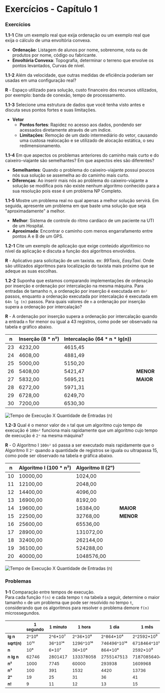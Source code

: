 # Exercícios - Capítulo 1

### Exercícios

__1.1-1__ Cite um exemplo real que exija ordenação ou um exemplo real que exija o cálculo de uma envoltória convexa.

* __Ordenação__: Listagem de alunos por nome, sobrenome, nota ou de produtos por nome, código ou fabricante.
* __Envoltória Convexa__: Topografia, determinar o terreno que envolve os pontos levantados, Curvas de nível.

__1.1-2__ Além da velocidade, que outras medidas de eficiência poderiam ser usadas em uma configuração real?

__R__ - Espaço utilizado para solução, custo financeiro dos recursos utilizados, por exemplo: banda de conexão, tempo de processamento.

__1.1-3__ Selecione uma estrutura de dados que você tenha visto antes e discuta seus pontos fortes e suas limitações.

* __Vetor__
	* __Pontos fortes__: Rapidez no acesso aos dados, pondendo ser acessados diretamente através de um índice.
	* __Limitações__: Remoção de um dado intermediário do vetor, causando uma custosa realocação e se utilizado de alocação estática, o seu redimensionamento.

__1.1-4__ Em que aspectos os problemas anteriores do caminho mais curto e do caixeiro-viajante são semelhantes? Em que aspectos eles são diferentes?

* __Semelhantes__: Quando o problema do caixeiro-viajante possui poucos nós sua solução se assemelha ao do caminho mais curto.
* __Diferenças__: Ao inserir mais nós ao problema do caixeiro-viajante a solução se modifica pois não existe nenhum algoritmo conhecido para a sua resolução pois esse é um problema NP Completo.

__1.1-5__ Mostre um problema real no qual apenas a melhor solução servirá. Em seguida, apresente um problema em que baste uma solução que seja "aproximadamente" a melhor.

* __Melhor__: Sistema de controle do ritmo cardíaco de um paciente na UTI de um Hospital.
* __Aproximada__: Encontrar o caminho com menos engarrafamento entre pontos A e B de um GPS.

__1.2-1__ Cite um exemplo de aplicação que exige conteúdo algorítimico no nível da aplicação e discuta a função dos algoritmos envolvidos.

__R__ - Aplicativo para solicitação de um taxista. ex: *99Taxis*, *EasyTaxi*. Onde são utilizados algoritmos para localização do taxista mais próximo que se adeque as suas escolhas.

__1.2-2__ Suponha que estamos comparando implementações de ordenação por inserção e ordenação por intercalação na mesma máquina. Para entradas de tamanho n, a ordenação por inserção é executada em `8n²` passos, enquanto a ordenação executada por intercalação é executada em `64n lg (n)` passos. Para quais valores de `n` a ordenação por inserção supera a ordenação por intercalação?

__R__ - A ordenação por inserção supera a ordenação por intercalação quando a entrada `n` for menor ou igual a 43 registros, como pode ser observado na tabela e gráfico abaixo.

| n      | Inserção (8 * n²) | Intercalação (64 * n * lg(n)) |           |
| ------ | --------          | ----------------              | --------- |
| 23	 | 4232,00	         | 4615,45                       |           |
| 24	 | 4608,00	         | 4881,49                       |           |
| 25	 | 5000,00	         | 5150,20                       |           |
| 26	 | 5408,00	         | 5421,47                       | __MENOR__ |
| 27	 | 5832,00	         | 5695,21                       | __MAIOR__ |
| 28	 | 6272,00	         | 5971,31                       |           |
| 29	 | 6728,00	         | 6249,70                       |           |
| 30	 | 7200,00	         | 6530,30                       |           |

![Tempo de Execução X Quantidade de Entradas (n)](execucaoxentradas.jpg)



__1.2-3__ Qual é o menor valor de `n` tal que um algoritmo cujo tempo de execução é `100n²` funciona mais rapidamente que um algoritmo cujo tempo de execução é `2ⁿ` na mesma máquina?

__R__ - O Algoritmo I `100n²` só passa a ser executado mais rapidamente que o Algoritmo II `2ⁿ` quando a quantidade de registros se iguala ou ultrapassa 15, como pode ser observado na tabela e gráfica abaixo.

| n	       | Algoritmo I (100 * n²)    | Algoritmo II (2ⁿ)   |                |
| -------- | ------------------------- | ------------------- | -------------- |
| 10	   | 10000,00	               | 1024,00             |                |
| 11	   | 12100,00	               | 2048,00             |                |
| 12	   | 14400,00	               | 4096,00             |                |
| 13	   | 16900,00	               | 8192,00             |                |
| 14	   | 19600,00	               | 16384,00            | __MAIOR__      |
| 15	   | 22500,00	               | 32768,00            | __MENOR__      |
| 16	   | 25600,00	               | 65536,00            |                |
| 17	   | 28900,00	               | 131072,00           |                |
| 18	   | 32400,00	               | 262144,00           |                |
| 19	   | 36100,00	               | 524288,00           |                |
| 20	   | 40000,00	               | 1048576,00          |                |

![Tempo de Execução X Quantidade de Entradas (n)](execucaoxentradas2.jpg)


### Problemas

__1-1__ Comparação entre tempos de execução. 
<br />
Para cada função `f(n)` e cada tempo `t` na tabela a seguir, determine o maior tamanho `n` de um problema que pode ser resolvido no tempo `t`, considerando que os algoritmos para resolver o problema demore `f(n)` microssegundos.

|                        | <sub>1 segundo</sub> | <sub>1 minuto</sub>    | <sub>1 hora</sub>        | <sub>1 dia</sub>           | <sub>1 mês</sub>             | <sub>1 ano</sub>              | <sub>1 século</sub>            |
| ---------              | -----------          | ----------             | --------                 | -------                    | -------                      | -------                       | ----------                     |
| <sub>__lg n__</sub>    | <sub>2^10⁶</sub>	    | <sub>2^6*10⁷</sub>	 | <sub>2^36*10⁸</sub>	    | <sub>2^864*10⁸</sub>	     | <sub>2^2592*10⁹</sub>	    | <sub>2^94608*10¹⁰</sub>	    | <sub>2^94608*10¹²</sub> |
| <sub>__sqrt(n)__</sub> | <sub>10¹²</sub>	    | <sub>36^10¹⁴</sub>	 | <sub>1296^10¹⁶</sub>	    | <sub>746496^10¹⁶</sub>	 | <sub>6718464^10¹⁸</sub>	    | <sub>8950673664^10²⁰</sub>	| <sub>8950673664^10²⁴</sub>          |
| <sub>__n__</sub>       | <sub>10⁶</sub>	    | <sub>6*10⁷</sub>	     | <sub>36*10⁸</sub>	    | <sub>864*10⁸</sub>	     | <sub>2592*10⁹</sub>	        | <sub>94608*10¹⁰</sub>	        | <sub>94608*10¹²</sub>          |
| <sub>__n lg n__</sub>  | <sub>62746</sub>	    | <sub>2801417</sub>	 | <sub>133378058</sub>	    | <sub>2755147513</sub>	     | <sub>71870856404</sub>	    | <sub>797633893349</sub>	    | <sub>68654697441062</sub>         |
| <sub>__n²__</sub>      | <sub>1000</sub>	    | <sub>7745</sub>	     | <sub>60000</sub>	        | <sub>293938</sub>	         | <sub>1609968</sub>	        | <sub>5615692</sub>	        | <sub>56175382</sub>          |
| <sub>__n³__</sub>      | <sub>100</sub>	    | <sub>391</sub>	     | <sub>1532</sub>	        | <sub>4420</sub>	         | <sub>13736</sub>	            | <sub>31593</sub>	            | <sub>146677</sub>          |
| <sub>__2ⁿ__</sub>      | <sub>19</sub>	    | <sub>25</sub>	         | <sub>31</sub>	        | <sub>36</sub>	             | <sub>41</sub>	            | <sub>44</sub>	                | <sub>51</sub>         |
| <sub>__n!__</sub>      | <sub>9</sub>	        | <sub>11</sub>	         | <sub>12</sub>	        | <sub>13</sub>	             | <sub>15</sub>	            | <sub>16</sub>	                | <sub>17</sub>         |

<!-- ⁰ ¹ ² ³ ⁴ ⁵ ⁶ ⁷ ⁸ ⁹ ⁺ ⁻ ⁼ ⁽ ⁾ ₀ ₁ ₂ ₃ ₄ ₅ ₆ ₇ ₈ ₉ ₊ ₋ ₌ ₍ ₎ ᵃ ᵇ ᶜ ᵈ ᵉ ᶠ ᵍ ʰ ⁱ ʲ ᵏ ˡ ᵐ ⁿ ᵒ ᵖ ʳ ˢ ᵗ ᵘ ᵛ ʷ ˣ ʸ ᶻ -->    